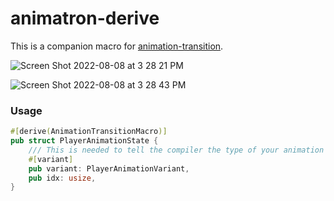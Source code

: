 # animatron-derive

This is a companion macro for [animation-transition](https://github.com/tauseefk/animation-transition).

![Screen Shot 2022-08-08 at 3 28 21 PM](https://user-images.githubusercontent.com/11029896/183836973-f002f30f-8ac2-4717-8240-b1a9ecb70813.png)

![Screen Shot 2022-08-08 at 3 28 43 PM](https://user-images.githubusercontent.com/11029896/183836987-f1f6dce6-871e-4e5a-8da3-841734043c46.png)

### Usage

```Rust
#[derive(AnimationTransitionMacro)]
pub struct PlayerAnimationState {
    /// This is needed to tell the compiler the type of your animation variant enum
    #[variant]
    pub variant: PlayerAnimationVariant,
    pub idx: usize,
}
```
